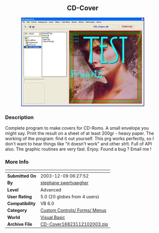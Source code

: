 ﻿<div align="center">

## CD\-Cover

<img src="PIC2003121093422108.jpg">
</div>

### Description

Complete program to make covers for CD-Roms. A small envelope you might say. Print the result on a sheet of at least 200gr - heavy paper. The working of the program: find it out yourself. This prg works perfectly, so I don't want to hear things like "it doesn't work" and other sh!t. Full of API also. The graphic routines are very fast. Enjoy. Found a bug ? Email me !
 
### More Info
 


<span>             |<span>
---                |---
**Submitted On**   |2003-12-09 06:27:52
**By**             |[stephane swertvaegher](https://github.com/Planet-Source-Code/PSCIndex/blob/master/ByAuthor/stephane-swertvaegher.md)
**Level**          |Advanced
**User Rating**    |5.0 (20 globes from 4 users)
**Compatibility**  |VB 6\.0
**Category**       |[Custom Controls/ Forms/  Menus](https://github.com/Planet-Source-Code/PSCIndex/blob/master/ByCategory/custom-controls-forms-menus__1-4.md)
**World**          |[Visual Basic](https://github.com/Planet-Source-Code/PSCIndex/blob/master/ByWorld/visual-basic.md)
**Archive File**   |[CD\-Cover16823112102003\.zip](https://github.com/Planet-Source-Code/stephane-swertvaegher-cd-cover__1-50398/archive/master.zip)








